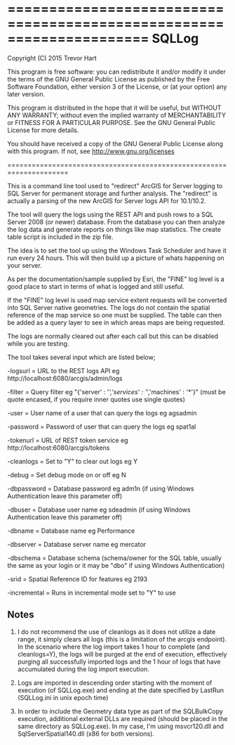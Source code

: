 =====================================================================
SQLLog
=====================================================================

Copyright (C) 2015 Trevor Hart

This program is free software: you can redistribute it and/or modify
it under the terms of the GNU General Public License as published by
the Free Software Foundation, either version 3 of the License, or
(at your option) any later version.

This program is distributed in the hope that it will be useful,
but WITHOUT ANY WARRANTY; without even the implied warranty of
MERCHANTABILITY or FITNESS FOR A PARTICULAR PURPOSE.  See the
GNU General Public License for more details.

You should have received a copy of the GNU General Public License
along with this program.  If not, see http://www.gnu.org/licenses

=====================================================================

This is a command line tool used to "redirect" ArcGIS for Server logging to SQL Server for permanent storage and further analysis. The "redirect" is actually a parsing of the new ArcGIS for Server logs API for 10.1/10.2.

The tool will query the logs using the REST API and push rows to a SQL Server 2008 (or newer) database. From the database you can then analyze the log data and generate reports on things like map statistics. The create table script is included in the zip file.

The idea is to set the tool up using the Windows Task Scheduler and have it run every 24 hours. This will then build up a picture of whats happening on your server.

As per the documentation/sample supplied by Esri, the "FINE" log level is a good place to start in terms of what is logged and still useful.

If the "FINE" log level is used map service extent requests will be converted into SQL Server native geometries. The logs do not contain the spatial reference of the map service so one must be supplied. The table can then be added as a query layer to see in which areas maps are being requested.

The logs are normally cleared out after each call but this can be disabled while you are testing.

The tool takes several input which are listed below;

-logsurl = URL to the REST logs API eg http://localhost:6080/arcgis/admin/logs

-filter = Query filter eg "{'server' : '*','services' : '*','machines' : '*'}" (must be quote encased, if you require inner quotes use single quotes) 

-user = User name of a user that can query the logs eg agsadmin 

-password = Password of user that can query the logs eg spat1al 

-tokenurl = URL of REST token service eg http://localhost:6080/arcgis/tokens 

-cleanlogs = Set to "Y" to clear out logs eg Y 

-debug = Set debug mode on or off eg N 

-dbpassword = Database password eg adm1n (if using Windows Authentication leave this parameter off)

-dbuser = Database user name eg sdeadmin (if using Windows Authentication leave this parameter off)

-dbname = Database name eg Performance 

-dbserver = Database server name eg mercator

-dbschema = Database schema (schema/owner for the SQL table, usually the same as your login or it may be "dbo" if using Windows Authentication)

-srid = Spatial Reference ID for features eg 2193

-incremental = Runs in incremental mode set to "Y" to use

## Notes

1. I do not recommend the use of cleanlogs as it does not utilize a date range, it simply clears all logs (this is a limitation of the arcgis endpoint). In the scenario where the log import takes 1 hour to complete (and cleanlogs=Y), the logs will be purged at the end of execution, effectively purging all successfully imported logs and the 1 hour of logs that have accumulated during the log import execution. 
 
2. Logs are imported in descending order starting with the moment of execution (of SQLLog.exe) and ending at the date specified by LastRun (SQLLog.ini in unix epoch time)

3. In order to include the Geometry data type as part of the SQLBulkCopy execution, additional external DLLs are required (should be placed in the same directory as SQLLog.exe). In my case, I'm using msvcr120.dll and SqlServerSpatial140.dll (x86 for both versions).